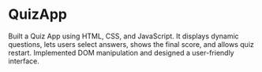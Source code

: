 # QuizApp
Built a Quiz App using HTML, CSS, and JavaScript. It displays dynamic questions, lets users select answers, shows the final score, and allows quiz restart. Implemented DOM manipulation and designed a user-friendly interface.
